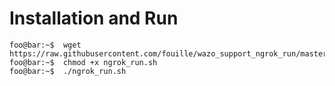 # Installation and Run 

```console
foo@bar:~$  wget https://raw.githubusercontent.com/fouille/wazo_support_ngrok_run/master/ngrok_run.sh
foo@bar:~$  chmod +x ngrok_run.sh
foo@bar:~$  ./ngrok_run.sh
``` 

